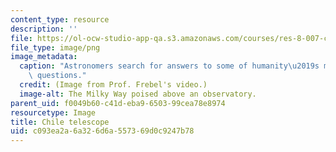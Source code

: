 ```yaml
---
content_type: resource
description: ''
file: https://ol-ocw-studio-app-qa.s3.amazonaws.com/courses/res-8-007-cosmic-origin-of-the-chemical-elements-fall-2019/c093ea2a6a326d6a557369d0c9247b78_Frebel-video-screenshot.PNG
file_type: image/png
image_metadata:
  caption: "Astronomers search for answers to some of humanity\u2019s most fundamental\
    \ questions."
  credit: (Image from Prof. Frebel's video.)
  image-alt: The Milky Way poised above an observatory.
parent_uid: f0049b60-c41d-eba9-6503-99cea78e8974
resourcetype: Image
title: Chile telescope
uid: c093ea2a-6a32-6d6a-5573-69d0c9247b78
---
```

